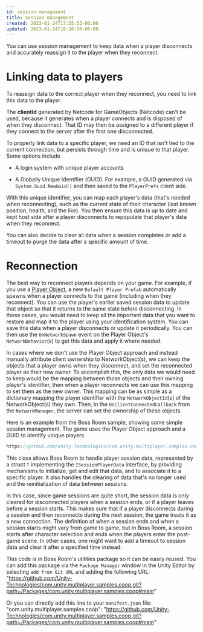 ```yaml
---
id: session-management
title: Session management
created: 2023-01-24T17:55:53-06:00
updated: 2023-01-24T18:28:58-06:00
---
```


You can use session management to keep data when a player disconnects and accurately reassign it to the player when they reconnect.

# Linking data to players

To reassign data to the correct player when they reconnect, you need to link this data to the player.

The **clientId** generated by Netcode for GameObjects (Netcode) can't be used, because it generates when a player connects and is disposed of when they disconnect. That ID may then be assigned to a different player if they connect to the server after the first one disconnected.

To properly link data to a specific player, we need an ID that isn't tied to the current connection, but persists through time and is unique to that player. Some options include
* A login system with unique player accounts

* A Globally Unique Identifier (GUID). For example, a GUID generated via `System.Guid.NewGuid()` and then saved to the `PlayerPrefs` client side.

With this unique identifier, you can map each player's data (that's needed when reconnecting), such as the current state of their character (last known position, health, and the like). You then ensure this data is up to date and kept host side after a player disconnects to repopulate that player's data when they reconnect.

You can also decide to clear all data when a session completes or add a timeout to purge the data after a specific amount of time.

# Reconnection

The best way to reconnect players depends on your game. For example, if you use a [Player Object](../basics/networkobject.md#player-objects), a new `Default Player Prefab` automatically spawns when a player connects to the game (including when they reconnect). You can use the player's earlier saved session data to update that object so that it returns to the same state before disconnecting. In those cases, you would need to keep all the important data that you want to restore and map it to the player using your identification system. You can save this data when a player disconnects or update it periodically. You can then use the `OnNetworkSpawn` event on the Player Object's `NetworkBehavior`(s) to get this data and apply it where needed.

In cases where we don't use the Player Object approach and instead manually attribute client ownership to NetworkObject(s), we can keep the objects that a player owns when they disconnect, and set the reconnected player as their new owner. To accomplish this, the only data we would need to keep would be the mapping between those objects and their owning player's identifier, then when a player reconnects we can use this mapping to set them as the new owner. This mapping can be as simple as a dictionary mapping the player identifier with the `NetworkObjectId`(s) of the NetworkObject(s) they own. Then, in the `OnClientConnectedCallback` from the `NetworkManager`, the server can set the ownership of these objects.

Here is an example from the Boss Room sample, showing some simple session management. The game uses the Player Object approach and a GUID to identify unique players.

```csharp reference
https://github.com/Unity-Technologies/com.unity.multiplayer.samples.coop/blob/v2.2.0/Packages/com.unity.multiplayer.samples.coop/Utilities/Net/SessionManager.cs
```

This class allows Boss Room to handle player session data, represented by a struct `T` implementing the `ISessionPlayerData` interface, by providing mechanisms to initialize, get and edit that data, and to associate it to a specific player. It also handles the clearing of data that's no longer used and the reinitialization of data between sessions.

In this case, since game sessions are quite short, the session data is only cleared for disconnected players when a session ends, or if a player leaves before a session starts. This makes sure that if a player disconnects during a session and then reconnects during the next session, the game treats it as a new connection. The definition of when a session ends and when a session starts might vary from game to game, but in Boss Room, a session starts after character selection and ends when the players enter the post-game scene. In other cases, one might want to add a timeout to session data and clear it after a specified time instead.

This code is in Boss Room's utilities package so it can be easily reused. You can add this package via the `Package Manager` window in the Unity Editor by selecting `add from Git URL` and adding the following URL: "https://github.com/Unity-Technologies/com.unity.multiplayer.samples.coop.git?path=/Packages/com.unity.multiplayer.samples.coop#main"

Or you can directly add this line to your `manifest.json` file: "com.unity.multiplayer.samples.coop": "https://github.com/Unity-Technologies/com.unity.multiplayer.samples.coop.git?path=/Packages/com.unity.multiplayer.samples.coop#main"
